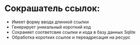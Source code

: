 # Сокрашатель ссылок:
- Имеет форму ввода длинной ссылки
- Генерирует уникальный короткий код
- Сохраняет соответсвие ссылки и кода в базу данных Sqlite
- Обработка коротких ссылок и переадресация на ресурс
